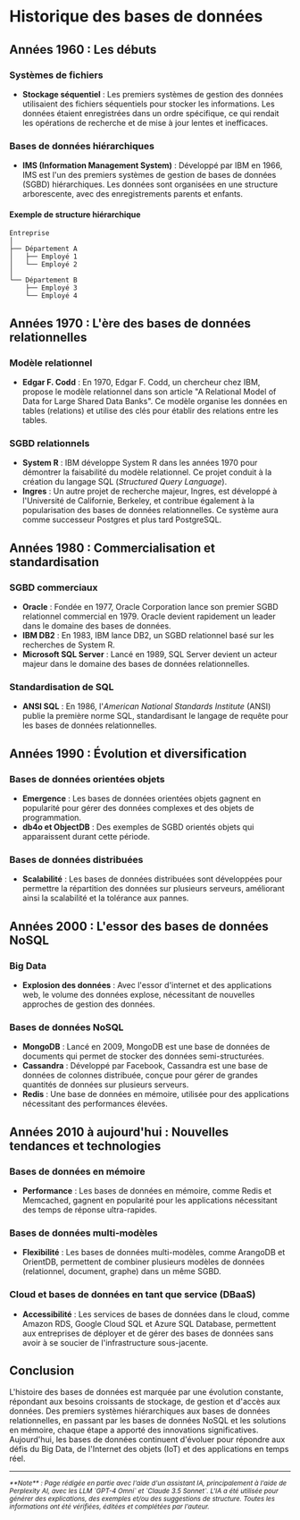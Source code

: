 # Historique des bases de données

## Années 1960 : Les débuts

### Systèmes de fichiers

- **Stockage séquentiel** : Les premiers systèmes de gestion des données
  utilisaient des fichiers séquentiels pour stocker les informations. Les
  données étaient enregistrées dans un ordre spécifique, ce qui rendait les
  opérations de recherche et de mise à jour lentes et inefficaces.

### Bases de données hiérarchiques

- **IMS (Information Management System)** : Développé par IBM en 1966, IMS est
  l'un des premiers systèmes de gestion de bases de données (SGBD)
  hiérarchiques. Les données sont organisées en une structure arborescente, avec
  des enregistrements parents et enfants.

#### Exemple de structure hiérarchique

```
Entreprise
│
├── Département A
│   ├── Employé 1
│   └── Employé 2
│
└── Département B
    ├── Employé 3
    └── Employé 4
```

## Années 1970 : L'ère des bases de données relationnelles

### Modèle relationnel

- **Edgar F. Codd** : En 1970, Edgar F. Codd, un chercheur chez IBM, propose le
  modèle relationnel dans son article "A Relational Model of Data for Large
  Shared Data Banks". Ce modèle organise les données en tables (relations) et
  utilise des clés pour établir des relations entre les tables.

### SGBD relationnels

- **System R** : IBM développe System R dans les années 1970 pour démontrer la
  faisabilité du modèle relationnel. Ce projet conduit à la création du langage
  SQL (_Structured Query Language_).
- **Ingres** : Un autre projet de recherche majeur, Ingres, est développé à
  l'Université de Californie, Berkeley, et contribue également à la
  popularisation des bases de données relationnelles. Ce système aura comme
  successeur Postgres et plus tard PostgreSQL.

## Années 1980 : Commercialisation et standardisation

### SGBD commerciaux

- **Oracle** : Fondée en 1977, Oracle Corporation lance son premier SGBD
  relationnel commercial en 1979. Oracle devient rapidement un leader dans le
  domaine des bases de données.
- **IBM DB2** : En 1983, IBM lance DB2, un SGBD relationnel basé sur les
  recherches de System R.
- **Microsoft SQL Server** : Lancé en 1989, SQL Server devient un acteur majeur
  dans le domaine des bases de données relationnelles.

### Standardisation de SQL

- **ANSI SQL** : En 1986, l'_American National Standards Institute_ (ANSI)
  publie la première norme SQL, standardisant le langage de requête pour les
  bases de données relationnelles.

## Années 1990 : Évolution et diversification

### Bases de données orientées objets

- **Emergence** : Les bases de données orientées objets gagnent en popularité
  pour gérer des données complexes et des objets de programmation.
- **db4o et ObjectDB** : Des exemples de SGBD orientés objets qui apparaissent
  durant cette période.

### Bases de données distribuées

- **Scalabilité** : Les bases de données distribuées sont développées pour
  permettre la répartition des données sur plusieurs serveurs, améliorant ainsi
  la scalabilité et la tolérance aux pannes.

## Années 2000 : L'essor des bases de données NoSQL

### Big Data

- **Explosion des données** : Avec l'essor d'internet et des applications web,
  le volume des données explose, nécessitant de nouvelles approches de gestion
  des données.

### Bases de données NoSQL

- **MongoDB** : Lancé en 2009, MongoDB est une base de données de documents qui
  permet de stocker des données semi-structurées.
- **Cassandra** : Développé par Facebook, Cassandra est une base de données de
  colonnes distribuée, conçue pour gérer de grandes quantités de données sur
  plusieurs serveurs.
- **Redis** : Une base de données en mémoire, utilisée pour des applications
  nécessitant des performances élevées.

## Années 2010 à aujourd'hui : Nouvelles tendances et technologies

### Bases de données en mémoire

- **Performance** : Les bases de données en mémoire, comme Redis et Memcached,
  gagnent en popularité pour les applications nécessitant des temps de réponse
  ultra-rapides.

### Bases de données multi-modèles

- **Flexibilité** : Les bases de données multi-modèles, comme ArangoDB et
  OrientDB, permettent de combiner plusieurs modèles de données (relationnel,
  document, graphe) dans un même SGBD.

### Cloud et bases de données en tant que service (DBaaS)

- **Accessibilité** : Les services de bases de données dans le cloud, comme
  Amazon RDS, Google Cloud SQL et Azure SQL Database, permettent aux entreprises
  de déployer et de gérer des bases de données sans avoir à se soucier de
  l'infrastructure sous-jacente.

## Conclusion

L'histoire des bases de données est marquée par une évolution constante,
répondant aux besoins croissants de stockage, de gestion et d'accès aux données.
Des premiers systèmes hiérarchiques aux bases de données relationnelles, en
passant par les bases de données NoSQL et les solutions en mémoire, chaque étape
a apporté des innovations significatives. Aujourd'hui, les bases de données
continuent d'évoluer pour répondre aux défis du Big Data, de l'Internet des
objets (IoT) et des applications en temps réel.


-------
<small>
   <cite>
      **Note** : Page rédigée en partie avec l'aide d'un assistant IA, principalement
      à l'aide de Perplexity AI, avec les LLM `GPT-4 Omni` et `Claude 3.5 Sonnet`. L'IA
      a été utilisée pour générer des explications, des exemples et/ou des suggestions de
      structure. Toutes les informations ont été vérifiées, éditées et complétées par
      l'auteur.
   </cite>
</small>